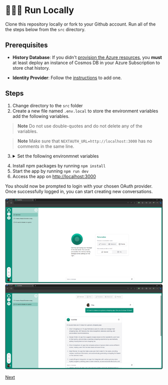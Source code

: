 # 👨🏻‍💻 Run Locally

Clone this repository locally or fork to your Github account. Run all of the the steps below from the `src` directory.

## Prerequisites

- **History Database**: If you didn't [provision the Azure resources](2-provision-azure-resources.md), you **must** at least deploy an instance of Cosmos DB in your Azure Subscription to store chat history.

- **Identity Provider**: Follow the [instructions](3-run-locally.md) to add one.

## Steps

1. Change directory to the `src` folder
2. Create a new file named `.env.local` to store the environment variables add the following variables.

> **Note**
> Do not use double-quotes and do not delete any of the variables.

> **Note**
> Make sure that `NEXTAUTH_URL=http://localhost:3000` has no comments in the same line.
  
3. <details><summary>Set the following environmnet variables</summary>
    
    ```bash
    # Set your environment details
    # AZURE_OPENAI_API_INSTANCE_NAME should be just the name of azure openai resource and not the full url;
    # AZURE_OPENAI_API_DEPLOYMENT_NAME should be deployment name from your azure openai studio and not the model name.
    # AZURE_OPENAI_API_VERSION should be Supported versions checkout docs https://learn.microsoft.com/en-us/azure/ai-services/openai/reference
    
    AZURE_OPENAI_API_KEY=
    AZURE_OPENAI_API_INSTANCE_NAME=
    AZURE_OPENAI_API_DEPLOYMENT_NAME=
    AZURE_OPENAI_API_VERSION=2023-03-15-preview
    AZURE_OPENAI_API_EMBEDDINGS_DEPLOYMENT_NAME=

    # You must have atleast one of the following auth providers configured
    AUTH_GITHUB_ID=
    AUTH_GITHUB_SECRET=
    AZURE_AD_CLIENT_ID=
    AZURE_AD_CLIENT_SECRET=
    AZURE_AD_TENANT_ID=

    # Update your production URL in NEXTAUTH_URL
    NEXTAUTH_SECRET=AZURE-OPENIAI-NEXTAUTH-OWNKEY@1
    NEXTAUTH_URL=http://localhost:3000
    
    # Update your Cosmos Environment details here
    AZURE_COSMOSDB_URI=https://<cosmoresourcename>.documents.azure.com:443/
    AZURE_COSMOSDB_KEY=

    # Update your Cosmos DB_NAME and CONTAINER_NAME if you want to overwrite the default values
    AZURE_COSMOSDB_DB_NAME=chat
    AZURE_COSMOSDB_CONTAINER_NAME=history
    
    # Azure cognitive search is used for chat over your data
    AZURE_SEARCH_API_KEY=
    AZURE_SEARCH_NAME=
    AZURE_SEARCH_INDEX_NAME=
    AZURE_SEARCH_API_VERSION="2023-07-01-Preview"
    
    # Azure AI Document Intelligence to extract content from your data
    AZURE_DOCUMENT_INTELLIGENCE_ENDPOINT="https://REGION.api.cognitive.microsoft.com/"
    AZURE_DOCUMENT_INTELLIGENCE_KEY=
      ```
  </details>
  
4. Install npm packages by running `npm install`
5. Start the app by running `npm run dev`
6. Access the app on [http://localhost:3000](http://localhost:3000)

You should now be prompted to login with your chosen OAuth provider. Once successfully logged in, you can start creating new conversations.

![Chat Home](/images/chat-home.png)
![Chat history](/images/chat-history.png)

[Next](/docs/4-deploy-to-azure.md)
